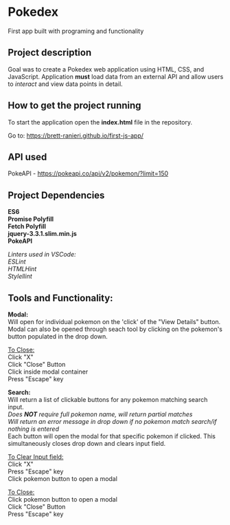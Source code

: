 # Pokedex

First app built with programing and functionality

## Project description

Goal was to create a Pokedex web application using HTML, CSS, and JavaScript. Application **must** load data from an external API and allow users to _interact_ and view data points in detail. 

## How to get the project running

To start the application open the **index.html** file in the repository.

Go to: https://brett-ranieri.github.io/first-js-app/

## API used

PokeAPI - https://pokeapi.co/api/v2/pokemon/?limit=150

## Project Dependencies

**ES6**  
**Promise Polyfill**  
**Fetch Polyfill**  
**jquery-3.3.1.slim.min.js**  
**PokeAPI** 
  
*Linters used in VSCode:   
ESLint  
HTMLHint  
Stylellint*    

## Tools and Functionality:

**Modal:**  
Will open for individual pokemon on the 'click' of the "View Details" button.   
Modal can also be opened through seach tool by clicking on the pokemon's button populated in the drop down.    
  
<ins>To Close:</ins>  
Click "X"  
Click "Close" Button  
Click inside modal container  
Press "Escape" key  
  
**Search:**  
Will return a list of clickable buttons for any pokemon matching search input.  
*Does **NOT** require full pokemon name, will return partial matches*  
*Will return an error message in drop down if no pokemon match search/if nothing is entered*  
Each button will open the modal for that specific pokemon if clicked. This simultaneously closes drop down and clears input field.  
  
<ins>To Clear Input field:</ins>   
Click "X"   
Press "Escape" key  
Click pokemon button to open a modal  
  
<ins>To Close:</ins>  
Click pokemon button to open a modal   
Click "Close" Button   
Press "Escape" key

